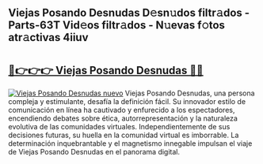 ## Viejas Posando Desnudas D𝚎sn𝚞dos filtr𝚊dos - Parts-63T Vid𝚎os filtr𝚊dos - N𝚞evas f𝚘tos atr𝚊ctivas 4iiuv

# <h2><a href="http://mbbxsgm.tromn.icu/?c=Viejas+Posando+Desnudas">🔗👉👉👉 Viejas Posando Desnudas 🔗🔗</a></h2>

[![Viejas Posando Desnudas nuevo](https://i.imgur.com/pEAQMta.gif)](http://mbbxsgm.tromn.icu/?c=Viejas+Posando+Desnudas)
Viejas Posando Desnudas, una persona compleja y estimulante, desafía la definición fácil. Su innovador estilo de comunicación en línea ha cautivado y enfurecido a los espectadores, encendiendo debates sobre ética, autorrepresentación y la naturaleza evolutiva de las comunidades virtuales. Independientemente de sus decisiones futuras, su huella en la comunidad virtual es imborrable. La determinación inquebrantable y el magnetismo innegable impulsan el viaje de Viejas Posando Desnudas en el panorama digital.
